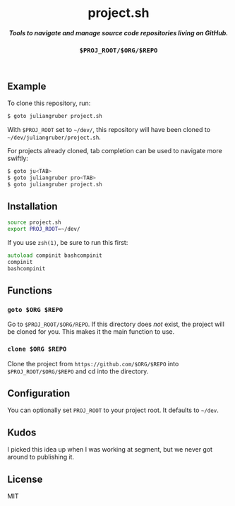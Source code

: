 
<h1 align="center">project.sh</h1>

<h5 align="center">Tools to navigate and manage source code repositories living on GitHub.</h5>

<div align="center">
  <strong><pre>$PROJ_ROOT/$ORG/$REPO</pre></strong>
</div>

<br />

## Example

To clone this repository, run:

```bash
$ goto juliangruber project.sh
```

With `$PROJ_ROOT` set to `~/dev/`, this repository will have been cloned
to `~/dev/juliangruber/project.sh`.

For projects already cloned, tab completion can be used to navigate more swiftly:

```bash
$ goto ju<TAB>
$ goto juliangruber pro<TAB>
$ goto juliangruber project.sh
```

## Installation

```bash
source project.sh
export PROJ_ROOT=~/dev/
```

If you use `zsh(1)`, be sure to run this first:

```zsh
autoload compinit bashcompinit
compinit
bashcompinit
```

## Functions

### `goto $ORG $REPO`

Go to `$PROJ_ROOT/$ORG/REPO`. If this directory does _not_ exist, the project will be cloned for you. This makes it the main function to use.

### `clone $ORG $REPO`

Clone the project from `https://github.com/$ORG/$REPO` into `$PROJ_ROOT/$ORG/$REPO` and cd into the directory.

## Configuration

You can optionally set `PROJ_ROOT` to your project root. It defaults to `~/dev`.

## Kudos

I picked this idea up when I was working at segment, but we never got around to publishing it.

## License

MIT
